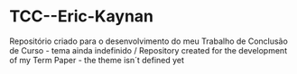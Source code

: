# TCC--Eric-Kaynan
Repositório criado para o desenvolvimento do meu Trabalho de Conclusão de Curso - tema ainda indefinido / Repository created for the development of my Term Paper - the theme isn´t defined yet
